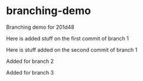 # branching-demo
Branching demo for 201d48

Here is added stuff on the first commit of branch 1

Here is stuff added on the second commit of branch 1

Added for branch 2

Added for branch 3
